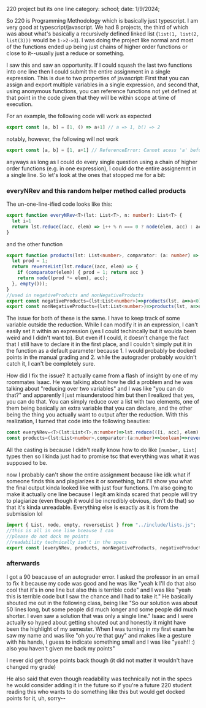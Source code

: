 220 project but its one line
category: school; date: 1/9/2024;

So 220 is Programming Methodology which is basically just typescript. I am very good at typescript/javascript. We had 8 projects, the third of which was about what's basically a recursively defined linked list (`list(1, list(2, list(3)))` would be `1->2->3`). I was doing the project like normal and most of the functions ended up being just chains of higher order functions or close to it--usually just a reduce or something.

I saw this and saw an opportunity. If I could squash the last two functions into one line then I could submit the entire assignment in a single expression. This is due to two properties of javascript: First that you can assign and export multiple variables in a single expression, and second that, using anonymous functions, you can reference functions not yet defined at that point in the code given that they will be within scope at time of execution.

For an example, the following code will work as expected
```ts
export const [a, b] = [1, () => a+1] // a => 1, b() => 2
```

notably, however, the following will not work
```ts
export const [a, b] = [1, a+1] // ReferenceError: Cannot acess 'a' before initialization
```

anyways as long as I could do every single question using a chain of higher order functions (e.g. in one expression), I could do the entire assignemnt in a single line. So let's look at the ones that stopped me for a bit:

### everyNRev and this random helper method called products

The un-one-line-ified code looks like this:
```ts
export function everyNRev<T>(lst: List<T>, n: number): List<T> {
  let i=1
  return lst.reduce((acc, elem) => i++ % n === 0 ? node(elem, acc) : acc, empty())
}
```
and the other function
```ts
export function products(lst: List<number>, comparator: (a: number) => boolean): List<number> {
  let prod = 1;
  return reverseList(lst.reduce((acc, elem) => {
    if (comparator(elem)) { prod = 1; return acc }
    return node((prod *= elem), acc);
  }, empty()));
}
//used in negativeProducts and nonNegativeProducts
export const negativeProducts=(lst:List<number>)=>products(lst, a=>a<0)
export const nonNegativeProducts=(lst:List<number>)=>products(lst, a=>a>=0)
```

The issue for both of these is the same. I have to keep track of some variable outside the reduction. While I can modify it in an expression, I can't easily set it within an expression (yes I could techincally but it woulda been weird and I didn't want to). But even if I could, it doesn't change the fact that I still have to declare it in the first place, and I couldn't simply put it in the function as a default parameter because 1. I would probably be docked points in the manual grading and 2. while the autograder probably wouldn't catch it, I can't be completely sure.

How did I fix the issue? It actually came from a flash of insight by one of my roommates Isaac. He was talking about how he did a problem and he was talking about "reducing over two variables" and I was like "you can do that?" and apparently I just misunderstood him but then I realized that yes, you can do that. You can simply reduce over a list with two elements, one of them being basically an extra variable that you can declare, and the other being the thing you actually want to output after the reduction. With this realization, I turned that code into the following beauties:

```ts
const everyNRev=<T>(lst:List<T>,n:number)=>lst.reduce(([i, acc], elem) => (i=i as number) % n === 0 ? [i+1, node(elem, acc as List<T>)] : [i+1, acc], [1, empty()])[1] as List<T>
const products=(lst:List<number>,comparator:(a:number)=>boolean)=>reverseList(lst.reduce(([prod, acc], elem) => comparator(elem) ? [1, acc] : [prod=prod as number * elem, node(prod, acc as List<number>)], [1, empty()])[1] as List<number>)
```

All the casting is because I didn't really know how to do like `[number, List]` types then so I kinda just had to promise tsc that everything was what it was supposed to be.

now I probably can't show the entire assignment because like idk what if someone finds this and plagiarizes it or something, but I'll show you what the final output kinda looked like with just four functions. I'm also going to make it actually one line because I legit am kinda scared that people will try to plagiarize (even though it would be incredibly obvious, don't do that) so that it's kinda unreadable. Everything else is exactly as it is from the submission lol

```ts
import { List, node, empty, reverseList } from "../include/lists.js";
//this is all in one line bceause I can
//please do not dock me points
//readability technically isn't in the specs
export const [everyNRev, products, nonNegativeProducts, negativeProducts]=[<T>(lst:List<T>,n:number)=>lst.reduce(([i, acc], elem) => (i=i as number) % n === 0 ? [i+1, node(elem, acc as List<T>)] : [i+1, acc], [1, empty()])[1] as List<T>, (lst:List<number>,comparator:(a:number)=>boolean)=>reverseList(lst.reduce(([prod, acc], elem) => comparator(elem) ? [1, acc] : [prod=prod as number * elem, node(prod, acc as List<number>)], [1, empty()])[1] as List<number>), (lst:List<number>)=>products(lst, a=>a<0), (lst:List<number>)=>products(lst, a=>a>=0)]
```

### afterwards

I got a 90 beacause of an autograder error. I asked the professor in an email to fix it because my code was good and he was like "yeah k I'll do that also cool that it's in one line but also this is terrible code" and I was like "yeah this is terrible code but I saw the chance and I had to take it." He basically shouted me out in the following class, being like "So our solution was about 50 lines long, but some people did much longer and some people did much shorter. I even saw a solution that was only a single line." Isaac and I were actually so hyped about getting shouted out and honestly it might have been the highlight of my semester. When I was turning in my first exam he saw my name and was like "oh you're that guy" and makes like a gesture with his hands, I guess to indicate something small and I was like "yeah!! :) also you haven't given me back my points"

I never did get those points back though (it did not matter it wouldn't have changed my grade)

He also said that even though readability was technically not in the specs he would consider adding it in the future so if you're a future 220 student reading this who wants to do something like this but would get docked points for it, uh, sorry--

